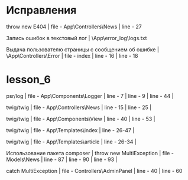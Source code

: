 # Исправления

throw new E404 | 
file - App\Controllers\News | 
line - 27 

Запись ошибок в текстовый лог |
\App\error_log\logs.txt 

Выдача пользователю страницы с сообщением об ошибке | 
\App\Controllers\Error | 
file - index | 
line - 16 | 
line - 18 

# lesson_6

psr/log | 
file - App\Components\Logger | 
line - 7 | 
line - 9 | 
line - 44 | 

twig/twig | 
file - App\Controllers\News | 
line - 15 | 
line - 25 | 

twig/twig | 
file - App\Components\View | 
line - 40 | 
line - 53 | 

twig/twig | 
file - App\Templates\index | 
line - 26-47 | 

twig/twig | 
file - App\Templates\article | 
line - 26-34 | 

Использование пакета composer | 
throw new MultiException | 
file - Models\News | 
line - 87 | 
line - 90 | 
line - 93 | 

catch MultiException | 
file - Controllers\AdminPanel | 
line - 40 | 
line - 60 